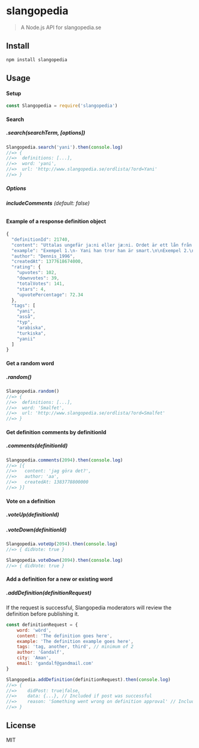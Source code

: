 # slangopedia

> A Node.js API for slangopedia.se

<!--- [![NPM Version][npm-image]][npm-url] -->

## Install

```bash
npm install slangopedia
```

## Usage

#### Setup
```javascript
const Slangopedia = require('slangopedia')
```

#### Search
##### **.search(searchTerm, [options])**
```javascript
Slangopedia.search('yani').then(console.log)
//=> { 
//=>  definitions: [...],
//=>  word: 'yani',
//=>  url: 'http://www.slangopedia.se/ordlista/?ord=Yani'
//=> }
```
##### Options
###### **includeComments** (default: false)

#### Example of a response definition object
```javascript
{
  "definitionId": 21740,
  "content": "Uttalas ungefär ja:ni eller jæ:ni. Ordet är ett lån från turkiska som i sin tur har lånat det från arabiska. I arabiska är ordet \"yani\" en sorts konjunktion som ofta jämförs med svenskans \"asså, du vet, liksom, typ eller så att\".",
  "example": "Exempel 1.\n- Yani han tror han är smart.\n\nExempel 2.\n- Varför ska vi dit?\n- Yani det är inte för min skull.\n\nExempel 3.\n- Var är Jasmin?\n- Hon sa att hon var tvungen att gå hem.\n- Yani hon låtsas vara upptagen.",
  "author": "Dennis_1996",
  "createdAt": 1377618674000,
  "rating": {
    "upvotes": 102,
    "downvotes": 39,
    "totalVotes": 141,
    "stars": 4,
    "upvotePercentage": 72.34
  },
  "tags": [
    "yani",
    "asså",
    "typ",
    "arabiska",
    "turkiska",
    "yanii"
  ]
}
```

#### Get a random word
##### **.random()**
```javascript
Slangopedia.random()
//=> { 
//=>  definitions: [...],
//=>  word: 'Smalfet',
//=>  url: 'http://www.slangopedia.se/ordlista/?ord=Smalfet'
//=> }
```

#### Get definition comments by definitionId
##### **.comments(definitionId)**
```javascript
Slangopedia.comments(2094).then(console.log)
//=> [{
//=>   content: 'jag göra det?',
//=>   author: 'aa',
//=>   createdAt: 1383778800000
//=> }]
```

#### Vote on a definition
##### **.voteUp(definitionId)**
##### **.voteDown(definitionId)**
```javascript
Slangopedia.voteUp(2094).then(console.log)
//=> { didVote: true }

Slangopedia.voteDown(2094).then(console.log)
//=> { didVote: true }
```

#### Add a definition for a new or existing word
##### **.addDefinition(definitionRequest)**
If the request is successful, Slangopedia moderators will review the definition before publishing it.

```javascript
const definitionRequest = {
	word: 'wörd',
	content: 'The definition goes here',
	example: 'The definition example goes here',
	tags: 'tag, another, third', // minimum of 2
	author: 'Gandalf',
	city: 'Aman',
	email: 'gandalf@gandmail.com'
}

Slangopedia.addDefinition(definitionRequest).then(console.log)
//=> {
//=>	didPost: true|false,
//=>	data: {...}, // Included if post was successful
//=>	reason: 'Something went wrong on definition approval' // Included if post failed
//=> }
```
## License

MIT

[npm-image]: https://img.shields.io/npm/v/slangopedia.svg
[npm-url]: https://npmjs.org/package/live-xxx
[travis-image]: https://img.shields.io/travis/live-js/live-xxx/master.svg
[travis-url]: https://travis-ci.org/live-js/live-xxx
[coveralls-image]: https://img.shields.io/coveralls/live-js/live-xxx/master.svg
[coveralls-url]: https://coveralls.io/r/live-js/live-xxx?branch=master
